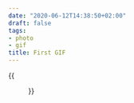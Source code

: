 ```yaml
---
date: "2020-06-12T14:38:50+02:00"
draft: false
tags:
- photo
- gif
title: First GIF
---
```


{{<figure alt="First GIF" src="/images/2020-06-12-First-GIF.gif" width="1280">}}
